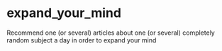 # expand_your_mind
Recommend one (or several) articles about one (or several) completely random subject a day in order to expand your mind
